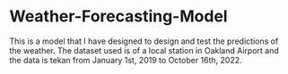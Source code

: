 # Weather-Forecasting-Model
This is a model that I have designed to design and test the predictions of the weather. The dataset used is of a local station in Oakland Airport and the data is tekan from 
January 1st, 2019 to October 16th, 2022.

